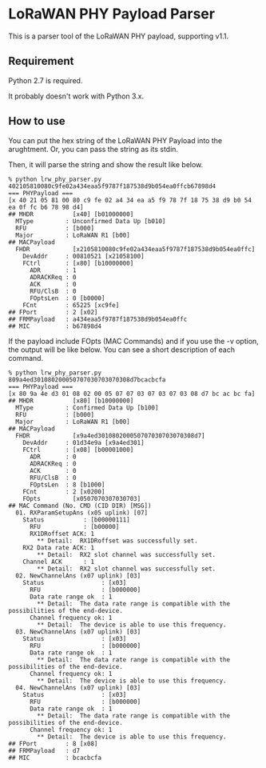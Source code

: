 LoRaWAN PHY Payload Parser
==========================

This is a parser tool of the LoRaWAN PHY payload, supporting v1.1.

## Requirement

Python 2.7 is required.

It probably doesn't work with Python 3.x.

## How to use

You can put the hex string of the LoRaWAN PHY Payload into the arughtment.
Or, you can pass the string as its stdin.

Then, it will parse the string and show the result like below.

    % python lrw_phy_parser.py 402105810080c9fe02a434eaa5f9787f187538d9b054ea0ffcb67898d4
    === PHYPayload ===
    [x 40 21 05 81 00 80 c9 fe 02 a4 34 ea a5 f9 78 7f 18 75 38 d9 b0 54 ea 0f fc b6 78 98 d4]
    ## MHDR           [x40] [b01000000]
      MType         : Unconfirmed Data Up [b010]
      RFU           : [b000]
      Major         : LoRaWAN R1 [b00]
    ## MACPayload
      FHDR            [x2105810080c9fe02a434eaa5f9787f187538d9b054ea0ffc]
        DevAddr     : 00810521 [x21058100]
        FCtrl       : [x80] [b10000000]
          ADR       : 1
          ADRACKReq : 0
          ACK       : 0
          RFU/ClsB  : 0
          FOptsLen  : 0 [b0000]
        FCnt        : 65225 [xc9fe]
    ## FPort        : 2 [x02]
    ## FRMPayload   : a434eaa5f9787f187538d9b054ea0ffc
    ## MIC          : b67898d4

If the payload include FOpts (MAC Commands) and if you use the -v option,
the output will be like below.
You can see a short description of each command.

    % python lrw_phy_parser.py 809a4ed301080200050707030703070308d7bcacbcfa
    === PHYPayload ===
    [x 80 9a 4e d3 01 08 02 00 05 07 07 03 07 03 07 03 08 d7 bc ac bc fa]
    ## MHDR           [x80] [b10000000]
      MType         : Confirmed Data Up [b100]
      RFU           : [b000]
      Major         : LoRaWAN R1 [b00]
    ## MACPayload
      FHDR            [x9a4ed301080200050707030703070308d7]
        DevAddr     : 01d34e9a [x9a4ed301]
        FCtrl       : [x08] [b00001000]
          ADR       : 0
          ADRACKReq : 0
          ACK       : 0
          RFU/ClsB  : 0
          FOptsLen  : 8 [b1000]
        FCnt        : 2 [x0200]
        FOpts         [x0507070307030703]
    ## MAC Command (No. CMD (CID DIR) [MSG])
      01. RXParamSetupAns (x05 uplink) [07]
        Status           : [b00000111]
          RFU            : [b00000]
          RX1DRoffset ACK: 1
            ** Detail:  RX1DRoffset was successfully set. 
        RX2 Data rate ACK: 1
            ** Detail:  RX2 slot channel was successfully set. 
        Channel ACK      : 1
            ** Detail:  RX2 slot channel was successfully set. 
      02. NewChannelAns (x07 uplink) [03]
        Status                : [x03]
          RFU                 : [b000000]
          Data rate range ok  : 1
            ** Detail:  The data rate range is compatible with the possibilities of the end-device. 
          Channel frequency ok: 1
            ** Detail:  The device is able to use this frequency. 
      03. NewChannelAns (x07 uplink) [03]
        Status                : [x03]
          RFU                 : [b000000]
          Data rate range ok  : 1
            ** Detail:  The data rate range is compatible with the possibilities of the end-device. 
          Channel frequency ok: 1
            ** Detail:  The device is able to use this frequency. 
      04. NewChannelAns (x07 uplink) [03]
        Status                : [x03]
          RFU                 : [b000000]
          Data rate range ok  : 1
            ** Detail:  The data rate range is compatible with the possibilities of the end-device. 
          Channel frequency ok: 1
            ** Detail:  The device is able to use this frequency. 
    ## FPort        : 8 [x08]
    ## FRMPayload   : d7
    ## MIC          : bcacbcfa


